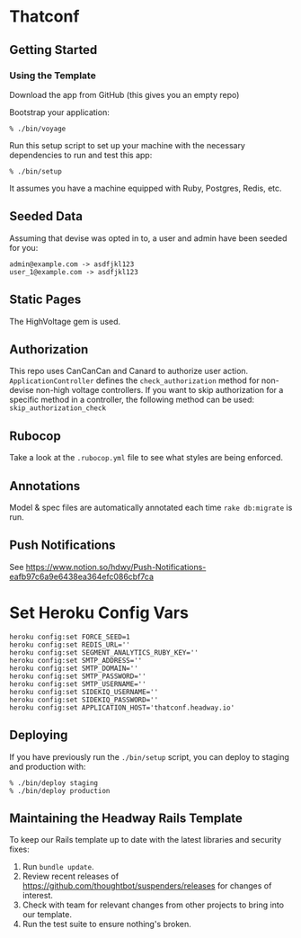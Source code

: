 # Thatconf



## Getting Started

### Using the Template

Download the app from GitHub (this gives you an empty repo)

Bootstrap your application:

```shell
% ./bin/voyage
```

Run this setup script to set up your machine
with the necessary dependencies to run and test this app:


    % ./bin/setup

It assumes you have a machine equipped with Ruby, Postgres, Redis, etc.


## Seeded Data

Assuming that devise was opted in to, a user and admin have been seeded for you:

    admin@example.com -> asdfjkl123
    user_1@example.com -> asdfjkl123

## Static Pages

The HighVoltage gem is used.

## Authorization

This repo uses CanCanCan and Canard to authorize user action. `ApplicationController` defines the `check_authorization` method for non-devise non-high voltage controllers. If you want to skip authorization for a specific method in a controller, the following method can be used: `skip_authorization_check`

## Rubocop

Take a look at the `.rubocop.yml` file to see what styles are being enforced.

## Annotations

Model & spec files are automatically annotated each time `rake db:migrate` is run.

## Push Notifications

See https://www.notion.so/hdwy/Push-Notifications-eafb97c6a9e6438ea364efc086cbf7ca

# Set Heroku Config Vars

    heroku config:set FORCE_SEED=1
    heroku config:set REDIS_URL=''
    heroku config:set SEGMENT_ANALYTICS_RUBY_KEY=''
    heroku config:set SMTP_ADDRESS=''
    heroku config:set SMTP_DOMAIN=''
    heroku config:set SMTP_PASSWORD=''
    heroku config:set SMTP_USERNAME=''
    heroku config:set SIDEKIQ_USERNAME=''
    heroku config:set SIDEKIQ_PASSWORD=''
    heroku config:set APPLICATION_HOST='thatconf.headway.io'

## Deploying

If you have previously run the `./bin/setup` script,
you can deploy to staging and production with:

    % ./bin/deploy staging
    % ./bin/deploy production

## Maintaining the Headway Rails Template

To keep our Rails template up to date with the latest libraries and security fixes:

1. Run `bundle update`.
2. Review recent releases of https://github.com/thoughtbot/suspenders/releases for changes of interest.
3. Check with team for relevant changes from other projects to bring into our template.
4. Run the test suite to ensure nothing's broken.
